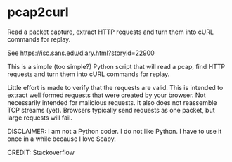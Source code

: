 # pcap2curl
Read a packet capture, extract HTTP requests and turn them into cURL commands for replay.

See https://isc.sans.edu/diary.html?storyid=22900

This is a simple (too simple?) Python script that will read a pcap, find HTTP requests and turn them into cURL commands for replay.

Little effort is made to verify that the requests are valid. This is intended to extract well formed requests that were created by your browser. Not necessarily intended for malicious requests. It also does not reassemble TCP streams (yet). Browsers typically send requests as one packet, but large requests will fail.

DISCLAIMER: I am not a Python coder. I do not like Python. I have to use it once in a while because I love Scapy.

CREDIT: Stackoverflow
